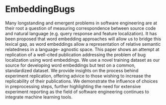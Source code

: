 # EmbeddingBugs

Many longstanding and emergent problems in software engineering are at their root a question of measuring correspondence between source code and natural language (e.g. query response and feature localization). It has been proposed that word embedding approaches will allow us to bridge this lexical gap, as word embeddings allow a representation of relative semantic relatedness in a language- agnostic space. This paper shows an attempt at replication of a well-cited publication addressing the problem of bug localization using word embeddings. We use a novel training dataset as our source for developing word embeddings but test on a common, standardized dataset. We provide insights on the process behind experiment replication, offering advice to those wishing to increase the replicability of their publications. We demonstrate the influence of choices in preprocessing steps, further highlighting the need for extensive experiment reporting as the field of software engineering continues to integrate machine learning tools.
